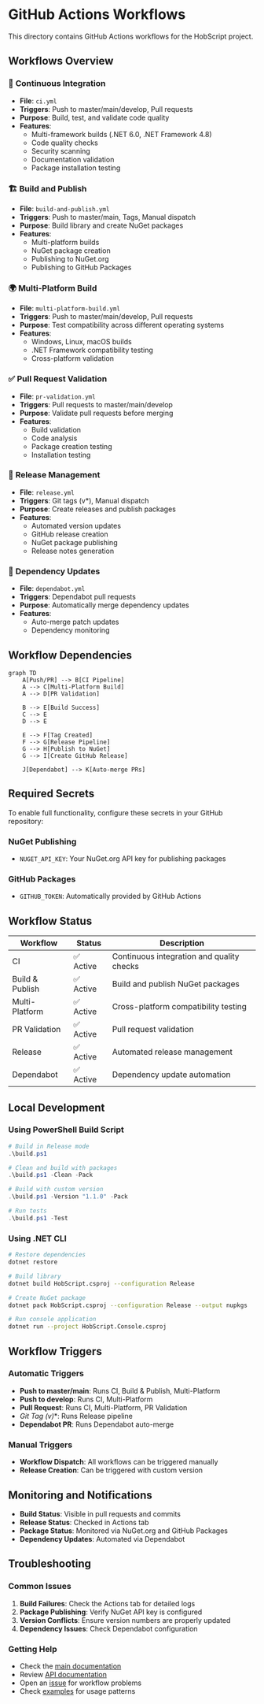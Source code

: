 # GitHub Actions Workflows

This directory contains GitHub Actions workflows for the HobScript project.

## Workflows Overview

### 🔄 **Continuous Integration**
- **File**: `ci.yml`
- **Triggers**: Push to master/main/develop, Pull requests
- **Purpose**: Build, test, and validate code quality
- **Features**:
  - Multi-framework builds (.NET 6.0, .NET Framework 4.8)
  - Code quality checks
  - Security scanning
  - Documentation validation
  - Package installation testing

### 🏗️ **Build and Publish**
- **File**: `build-and-publish.yml`
- **Triggers**: Push to master/main, Tags, Manual dispatch
- **Purpose**: Build library and create NuGet packages
- **Features**:
  - Multi-platform builds
  - NuGet package creation
  - Publishing to NuGet.org
  - Publishing to GitHub Packages

### 🌍 **Multi-Platform Build**
- **File**: `multi-platform-build.yml`
- **Triggers**: Push to master/main/develop, Pull requests
- **Purpose**: Test compatibility across different operating systems
- **Features**:
  - Windows, Linux, macOS builds
  - .NET Framework compatibility testing
  - Cross-platform validation

### ✅ **Pull Request Validation**
- **File**: `pr-validation.yml`
- **Triggers**: Pull requests to master/main/develop
- **Purpose**: Validate pull requests before merging
- **Features**:
  - Build validation
  - Code analysis
  - Package creation testing
  - Installation testing

### 🚀 **Release Management**
- **File**: `release.yml`
- **Triggers**: Git tags (v*), Manual dispatch
- **Purpose**: Create releases and publish packages
- **Features**:
  - Automated version updates
  - GitHub release creation
  - NuGet package publishing
  - Release notes generation

### 🔄 **Dependency Updates**
- **File**: `dependabot.yml`
- **Triggers**: Dependabot pull requests
- **Purpose**: Automatically merge dependency updates
- **Features**:
  - Auto-merge patch updates
  - Dependency monitoring

## Workflow Dependencies

```mermaid
graph TD
    A[Push/PR] --> B[CI Pipeline]
    A --> C[Multi-Platform Build]
    A --> D[PR Validation]
    
    B --> E[Build Success]
    C --> E
    D --> E
    
    E --> F[Tag Created]
    F --> G[Release Pipeline]
    G --> H[Publish to NuGet]
    G --> I[Create GitHub Release]
    
    J[Dependabot] --> K[Auto-merge PRs]
```

## Required Secrets

To enable full functionality, configure these secrets in your GitHub repository:

### NuGet Publishing
- `NUGET_API_KEY`: Your NuGet.org API key for publishing packages

### GitHub Packages
- `GITHUB_TOKEN`: Automatically provided by GitHub Actions

## Workflow Status

| Workflow | Status | Description |
|----------|--------|-------------|
| CI | ✅ Active | Continuous integration and quality checks |
| Build & Publish | ✅ Active | Build and publish NuGet packages |
| Multi-Platform | ✅ Active | Cross-platform compatibility testing |
| PR Validation | ✅ Active | Pull request validation |
| Release | ✅ Active | Automated release management |
| Dependabot | ✅ Active | Dependency update automation |

## Local Development

### Using PowerShell Build Script
```powershell
# Build in Release mode
.\build.ps1

# Clean and build with packages
.\build.ps1 -Clean -Pack

# Build with custom version
.\build.ps1 -Version "1.1.0" -Pack

# Run tests
.\build.ps1 -Test
```

### Using .NET CLI
```bash
# Restore dependencies
dotnet restore

# Build library
dotnet build HobScript.csproj --configuration Release

# Create NuGet package
dotnet pack HobScript.csproj --configuration Release --output nupkgs

# Run console application
dotnet run --project HobScript.Console.csproj
```

## Workflow Triggers

### Automatic Triggers
- **Push to master/main**: Runs CI, Build & Publish, Multi-Platform
- **Push to develop**: Runs CI, Multi-Platform
- **Pull Request**: Runs CI, Multi-Platform, PR Validation
- **Git Tag (v*)**: Runs Release pipeline
- **Dependabot PR**: Runs Dependabot auto-merge

### Manual Triggers
- **Workflow Dispatch**: All workflows can be triggered manually
- **Release Creation**: Can be triggered with custom version

## Monitoring and Notifications

- **Build Status**: Visible in pull requests and commits
- **Release Status**: Checked in Actions tab
- **Package Status**: Monitored via NuGet.org and GitHub Packages
- **Dependency Updates**: Automated via Dependabot

## Troubleshooting

### Common Issues
1. **Build Failures**: Check the Actions tab for detailed logs
2. **Package Publishing**: Verify NuGet API key is configured
3. **Version Conflicts**: Ensure version numbers are properly updated
4. **Dependency Issues**: Check Dependabot configuration

### Getting Help
- Check the [main documentation](../README.md)
- Review [API documentation](../API_DOCUMENTATION.md)
- Open an [issue](../../issues) for workflow problems
- Check [examples](../EXAMPLES.md) for usage patterns
